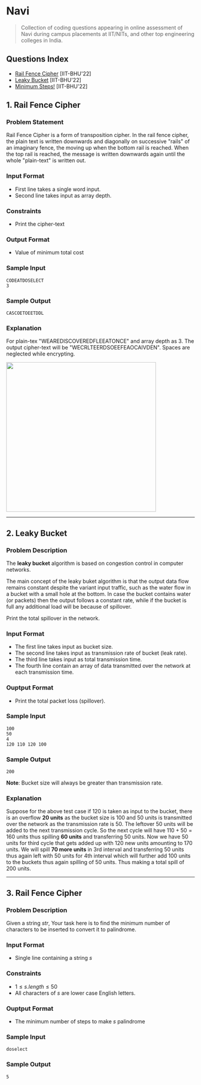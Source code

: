 # Navi
> Collection of coding questions appearing in online assessment of Navi during campus placements at IIT/NITs, and other top engineering colleges in India.

## Questions Index

* [Rail Fence Cipher](#1-rail-fence-cipher) [IIT-BHU'22]
* [Leaky Bucket](#2-leaky-bucket) [IIT-BHU'22]
* [Minimum Steps!](#3-minimum-steps!) [IIT-BHU'22]


## 1. Rail Fence Cipher

### Problem Statement

Rail Fence Cipher is a form of transposition cipher. In the rail fence cipher, the plain text is written downwards and diagonally on successive "rails" of an imaginary fence, the moving up when the bottom rail is reached. When the top rail is reached, the message is written downwards again until the whole "plain-text" is written out.

### Input Format

* First line takes a single word input.
* Second line takes input as array depth.

### Constraints

* Print the cipher-text

### Output Format

* Value of minimum total cost

### Sample Input

```shell
CODEATDOSELECT
3
```

### Sample Output

```shell
CASCOETOEETDDL
```

### Explanation

For plain-tex "WEAREDISCOVEREDFLEEATONCE" and array depth as $3$. The output cipher-text will be "WECRLTEERDSOEEFEAOCAIVDEN". Spaces are neglected while encrypting.

<img src="https://github.com/mrsac7/placement-resources/blob/main/Navi/cip.png" width="400">

---

## 2. Leaky Bucket

### Problem Description

The **leaky bucket** algorithm is based on congestion control in computer networks.

The main concept of the leaky buket algorithm is that the output data flow remains constant despite the variant input traffic, such as the water flow in a bucket with a small hole at the bottom. In case the bucket contains water (or packets) then the output follows a constant rate, while if the bucket is full any additional load will be because of spillover.

Print the total spillover in the network.

### Input Format

* The first line takes input as bucket size.
* The second line takes input as transmission rate of bucket (leak rate).
* The third line takes input as total transmission time.
* The fourth line contain an array of data transmitted over the network at each transmission time.

### Ouptput Format

* Print the total packet loss (spillover).

### Sample Input

```shell
100
50
4
120 110 120 100
```

### Sample Output

```shell
200
```

$\textbf{Note}$: Bucket size will always be greater than transmission rate.

### Explanation

Suppose for the above test case if $120$ is taken as input to the bucket, there is an overflow $\textbf{20 units}$ as the bucket size is $100$ and $50$ units is transmitted over the network as the transmission rate is $50$. The leftover $50$ units will be added to the next transmission cycle. So the next cycle will have $110 + 50 = 160$ units thus spilling $\textbf{60 units}$ and transferring $50$ units. Now we have $50$ units for third cycle that gets added up with $120$ new units amounting to $170$ units. We will spill $\textbf{70 more units}$ in $3$rd interval and transferring $50$ units thus again left with $50$ units for 4th interval which will further add $100$ units to the buckets thus again spilling of $50$ units. Thus making a total spill of $200$ units. 

---

## 3. Rail Fence Cipher

### Problem Description

Given a string $str$, Your task here is to find the minimum number of characters to be inserted to convert it to palindrome.

### Input Format

* Single line containing a string $s$

### Constraints

* $1 \leq s.length \leq 50$
* All characters of $s$ are lower case English letters.

### Ouptput Format

* The minimum number of steps to make $s$ palindrome

### Sample Input

```shell
doselect
```

### Sample Output

```shell
5
```

